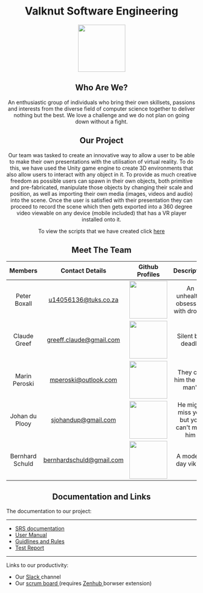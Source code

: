 # <center> Valknut Software Engineering </center> #

<center><img src="https://upload.wikimedia.org/wikipedia/commons/thumb/b/ba/Valknut.svg/1200px-Valknut.svg.png" width = "125"/></center>

## <center> Who Are We? </center> ##

<center> 

An enthusiastic group of individuals who bring their own skillsets, passions and interests from the diverse field of computer science together to deliver nothing but the best. We love a challenge and we do not plan on going down without a fight. 

</center>  


## <center> Our Project </center> ##

<center> 

Our team was tasked to create an innovative way to allow a user to be able to make their own presentations with the utilisation of virtual reality. To do this, we have used the Unity game engine to create 3D environments that also allow users to interact with any object in it. To provide as much creative freedom as possible users can spawn in their own objects, both primitive and pre-fabricated, manipulate those objects by changing their scale and position, as well as importing their own media (images, videos and audio) into the scene. Once the user is satisfied with their presentation they can proceed to record the scene which then gets exported into a 360 degree video viewable on any device (mobile included) that has a VR player installed onto it.

To view the scripts that we have created click <a href="https://github.com/Valknut-Software-Engineering/Capstone_Project/tree/master/VR_Presentation/Assets/Scripts" target="_blank"> here </a>

</center>  

## <center> Meet The Team </center> ##

<center>

| Members  | Contact Details  | Github Profiles | Description |
| :-:      |:-:               | :-:             | :-:         |
| Peter Boxall | u14056136@tuks.co.za | <a href="https://github.com/PeteElite" target="_blank"> <img src="http://cameronmcefee.com/img/work/the-octocat/ironcat.jpg" width="100"/> </a> | An unhealthy obsession with drones |
| Claude Greef | greeff.claude@gmail.com | <a href="https://github.com/MasterJetson" target="_blank"> <img src="https://tctechcrunch2011.files.wordpress.com/2012/02/coderdojo-octocat3.jpg" width="100" /> </a> | Silent but deadly |
| Marin Peroski | mperoski@outlook.com | <a href="https://github.com/Mazzl3s" target="_blank"> <img src="https://octodex.github.com/images/daftpunktocat-thomas.gif" width="100"/> </a> | They call him the "tin man" |
| Johan du Plooy | sjohandup@gmail.com | <a href="https://github.com/sjohandup" target="_blank"> <img src="https://octodex.github.com//images/jetpacktocat.png" width="100" /> </a> | He might miss you but you can&#39;t miss him |
| Bernhard Schuld | bernhardschuld@gmail.com | <a href="https://github.com/BernhardSchuld" target="_blank"> <img src="https://octodex.github.com/images/bear-cavalry.jpg" width="100" /> </a> | A modern day viking |

</center>

## <center> Documentation and Links </center> ##

<left>

The documentation to our project:
* * *
* <a href="https://github.com/Valknut-Software-Engineering/Capstone_Project/tree/dev/Documentation/SRS%20Documentation" target="_blank"> SRS documentation </a> 
* <a href="https://github.com/Valknut-Software-Engineering/Capstone_Project/tree/dev/Documentation/User%20Manual" target="_blank"> User Manual </a> 
* <a href="https://github.com/Valknut-Software-Engineering/Capstone_Project/tree/dev/Documentation/Guidlines%20and%20Rules" target="_blank"> Guidlines and Rules </a>
* <a href="https://github.com/Valknut-Software-Engineering/Capstone_Project/tree/dev/Documentation/Test%20Report" target="_blank"> Test Report </a>
* * *
Links to our productivity:
* Our <a href="https://valknut-software-eng.slack.com/messages/C59Q3SSGL/" target="_blank"> Slack </a> channel
* Our <a href="https://github.com/Valknut-Software-Engineering/Capstone_Project#reports?report=velocity" target="_blank"> scrum board </a> (requires <a href="https://www.zenhub.com" target="_blank"> Zenhub </a> borwser extension)

</left>
